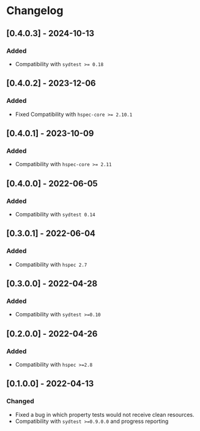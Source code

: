 # Changelog

## [0.4.0.3] - 2024-10-13

### Added

* Compatibility with `sydtest >= 0.18`

## [0.4.0.2] - 2023-12-06

### Added

* Fixed Compatibility with `hspec-core >= 2.10.1`

## [0.4.0.1] - 2023-10-09

### Added

* Compatibility with `hspec-core >= 2.11`

## [0.4.0.0] - 2022-06-05

### Added

* Compatibility with `sydtest 0.14`

## [0.3.0.1] - 2022-06-04

### Added

* Compatibility with `hspec 2.7`

## [0.3.0.0] - 2022-04-28

### Added

* Compatibility with `sydtest >=0.10`

## [0.2.0.0] - 2022-04-26

### Added

* Compatibility with `hspec >=2.8`

## [0.1.0.0] - 2022-04-13

### Changed

* Fixed a bug in which property tests would not receive clean resources.
* Compatibility with `sydtest >=0.9.0.0` and progress reporting
